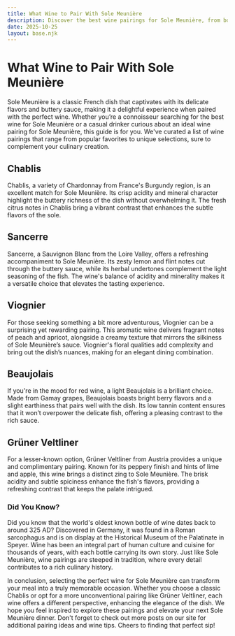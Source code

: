 ```yaml
---
title: What Wine to Pair With Sole Meunière
description: Discover the best wine pairings for Sole Meunière, from bold reds to crisp whites.
date: 2025-10-25
layout: base.njk
---
```


# What Wine to Pair With Sole Meunière

Sole Meunière is a classic French dish that captivates with its delicate flavors and buttery sauce, making it a delightful experience when paired with the perfect wine. Whether you’re a connoisseur searching for the best wine for Sole Meunière or a casual drinker curious about an ideal wine pairing for Sole Meunière, this guide is for you. We've curated a list of wine pairings that range from popular favorites to unique selections, sure to complement your culinary creation.

## Chablis

Chablis, a variety of Chardonnay from France's Burgundy region, is an excellent match for Sole Meunière. Its crisp acidity and mineral character highlight the buttery richness of the dish without overwhelming it. The fresh citrus notes in Chablis bring a vibrant contrast that enhances the subtle flavors of the sole.

## Sancerre

Sancerre, a Sauvignon Blanc from the Loire Valley, offers a refreshing accompaniment to Sole Meunière. Its zesty lemon and flint notes cut through the buttery sauce, while its herbal undertones complement the light seasoning of the fish. The wine's balance of acidity and minerality makes it a versatile choice that elevates the tasting experience.

## Viognier

For those seeking something a bit more adventurous, Viognier can be a surprising yet rewarding pairing. This aromatic wine delivers fragrant notes of peach and apricot, alongside a creamy texture that mirrors the silkiness of Sole Meunière’s sauce. Viognier's floral qualities add complexity and bring out the dish’s nuances, making for an elegant dining combination.

## Beaujolais

If you're in the mood for red wine, a light Beaujolais is a brilliant choice. Made from Gamay grapes, Beaujolais boasts bright berry flavors and a slight earthiness that pairs well with the dish. Its low tannin content ensures that it won’t overpower the delicate fish, offering a pleasing contrast to the rich sauce.

## Grüner Veltliner

For a lesser-known option, Grüner Veltliner from Austria provides a unique and complimentary pairing. Known for its peppery finish and hints of lime and apple, this wine brings a distinct zing to Sole Meunière. The brisk acidity and subtle spiciness enhance the fish's flavors, providing a refreshing contrast that keeps the palate intrigued.

### Did You Know?

Did you know that the world's oldest known bottle of wine dates back to around 325 AD? Discovered in Germany, it was found in a Roman sarcophagus and is on display at the Historical Museum of the Palatinate in Speyer. Wine has been an integral part of human culture and cuisine for thousands of years, with each bottle carrying its own story. Just like Sole Meunière, wine pairings are steeped in tradition, where every detail contributes to a rich culinary history.

In conclusion, selecting the perfect wine for Sole Meunière can transform your meal into a truly memorable occasion. Whether you choose a classic Chablis or opt for a more unconventional pairing like Grüner Veltliner, each wine offers a different perspective, enhancing the elegance of the dish. We hope you feel inspired to explore these pairings and elevate your next Sole Meunière dinner. Don't forget to check out more posts on our site for additional pairing ideas and wine tips. Cheers to finding that perfect sip!